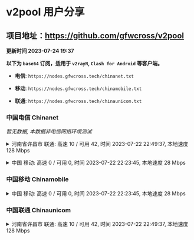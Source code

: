 # v2pool 用户分享
## 项目地址：<https://github.com/gfwcross/v2pool>
**更新时间 2023-07-24 19:37**


**以下为 `base64` 订阅，适用于 `v2rayN`, `Clash for Android` 等客户端。**

- **电信**: `https://nodes.gfwcross.tech/chinanet.txt`

- **移动**: `https://nodes.gfwcross.tech/chinamobile.txt`

- **联通**: `https://nodes.gfwcross.tech/chinaunicom.txt`


### 中国电信 Chinanet
<i>暂无数据, 本数据非电信网络环境测试</i>
<details><summary>河南省许昌市 联通: 高速 10 / 可用 42, 时间 2023-07-22 22:49:37, 本地速度 128 Mbps</summary><p>可用节点订阅：https://transfer.sh/nj9BAqzNA8/running.txt<br>高速节点订阅：https://transfer.sh/hlb5piB2HW/good.txt<br>低延迟节点订阅：https://transfer.sh/dQ2im3Y19U/low_delay.txt</p></details>
<p></p><details><summary>中国 移动: 高速 0 / 可用 0, 时间 2023-07-22 22:23:45, 本地速度 28 Mbps</summary><p>可用节点订阅：https://transfer.sh/e9eAlLKMUA/running.txt<br>高速节点订阅：https://transfer.sh/wAxxiUwmAj/good.txt<br>低延迟节点订阅：https://transfer.sh/R5qen1yRTh/low_delay.txt</p></details>
<p></p>

### 中国移动 Chinamobile
<details><summary>中国 移动: 高速 0 / 可用 0, 时间 2023-07-22 22:23:45, 本地速度 28 Mbps</summary><p>可用节点订阅：https://transfer.sh/e9eAlLKMUA/running.txt<br>高速节点订阅：https://transfer.sh/wAxxiUwmAj/good.txt<br>低延迟节点订阅：https://transfer.sh/R5qen1yRTh/low_delay.txt</p></details>
<p></p>

### 中国联通 Chinaunicom
<details><summary>河南省许昌市 联通: 高速 10 / 可用 42, 时间 2023-07-22 22:49:37, 本地速度 128 Mbps</summary><p>可用节点订阅：https://transfer.sh/nj9BAqzNA8/running.txt<br>高速节点订阅：https://transfer.sh/hlb5piB2HW/good.txt<br>低延迟节点订阅：https://transfer.sh/dQ2im3Y19U/low_delay.txt</p></details>
<p></p>